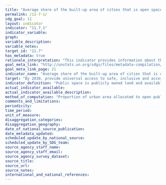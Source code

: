 ```yaml
---
title: "Average share of the built-up area of cities that is open space for public use for all, by sex, age and persons with disabilities"
permalink: /11-7-1/
sdg_goal: 11
layout: indicator
indicator: "11.7.1"
indicator_variable: 
graph: 
variable_description: 
variable_notes: 
target_id: "11.7"
has_metadata: true
rationale_interpretation: "This indicator provides information about the amount of open public areas in a city. Cities that improve and sustain the use of public space, including streets, enhance community cohesion, civic identity, and quality of life. Having access to open public spaces does not only improve the quality of life: it is also a first step toward civic empowerment and greater access to institutional and political spaces."
goal_meta_link: "http://unstats.un.org/sdgs/files/metadata-compilation/Metadata-Goal-11.pdf"
goal_meta_link_page: 21
indicator_name: "Average share of the built-up area of cities that is open space for public use for all, by sex, age and persons with disabilities"
target: "By 2030, provide universal access to safe, inclusive and accessible, green and public spaces, in particular for women and children, older persons and persons with disabilities."
indicator_definition: "Public space is publicly owned land and available for public use. Public spaces encompass a range of environments including streets, sidewalks squares, gardens, parks, conservation areas. Each public space has its own spatial, historic, environmental, social and economic features. They can be publically or privately managed.  Public Space: Having sufficient public space allows cities and regions to function efficiently and equitably. Reduced amounts of public space impact negatively on quality of life, social inclusion, infrastructure development, environmental sustainable and productivity. It is documented that well designed and maintained streets and public spaces result in lower crime and violence. Making space for formal and informal economic activities, recovering and maintaining public spaces for a diversity of users in a positive way, and making services and opportunities available to marginalized residents, enhance social cohesion and economic security. Uncontrolled rapid urbanization generally creates settlement patterns with dangerously low proportions of public space. As a result, these places are unable to accommodate safe pedestrian and vehicular rights of way, land for critical infrastructure like water, sewerage and waste collection, recreational spaces, green areas and parks that contribute to social cohesion and protected ecological hotspots and corridors. As new cities also develop they have reduced allocations of land for public space especially streets. On average, at 15% the land allocated to streets in new planned areas is substantially less than the standard and in unplanned areas the situation is considerably worse with an average of 2%. The generally accepted minimum standard for public space in higher density settlements (150 inhabitants or more per/hectare) is 45% (30% for streets and sidewalks and 15% for open public space).Total city space refers to the built-up area of the city. The proportion of urban areas dedicated to streets and public spaces is a crucial feature of the spatial plans of cities. The road network is the integrative and dynamic factor between individuals and socioeconomic activities. It is a structuring component of geographic space and defines the socio-dynamics of an area being conditioned by the spatial pattern, which restricts the location of roads and human settlements. Short and direct pedestrian and cycling routes require highly connected network of paths and streets around small, permeable blocks. These features are primarily important for walking and for transit station accessibility, which can be easily discouraged by detours.A prosperous city seeks a tight network of paths and streets offering multiple routes to many destinations that also make walking and cycling trips varied and enjoyable. In fact, cities that have adequate streets, public spaces and greater connectivity are more liveable and productive. The use of this indicator aims to integrate urban form and spatial analysis in the monitoring of Goal 11 of the Sustainable Development Goals. Spatial indicators are vital tools supporting sustainable urban and regional planning. They are valuable in the generation of spatial data that is critical for priority setting for harmonious and equitable distribution of resources and investments in the territory. This information supports decision-making based on evidence and facilitates effective urban management and the setting of local monitoring mechanisms to assess impact in localized areas. Area of public space as a proportion of total city space, including the land allocated to streets. The indicator is calculated integrating to metrics: a) land allocated to open public space; b) land allocated to streets."
actual_indicator_available: 
actual_indicator_available_description: 
method_of_computation: "Proportion of urban area allocated to open public spaces, including street and sidewalks.  Proportion of Total Open Public Space = ( (Total surface of open public space + Total surface of land allocated to streets) / Total surface of built up area of the urban agglomeration ) Unit of Measurement: %  The method to estimate the area of public space is based on three steps: 1) spatial analysis to delimit the built-up area of the city; 2) estimation of the total open public space and; 3) estimation of the total area allocated to streets. 	1. Spatial analysis to delimit the built-up area. Delimit the built-up area of the urban agglomeration and calculate the total area (square kilometers). 		1.1 Satellite imagery: Use of exiting layers of satellite imagery ranging from open sources such as Google Earth and US Geological Survey/NASA imagery Landsat to more sophisticated and higher resolution land cover data sets. Images will be analyzed for the latest available year. 		1.2 Delimitation of built-up area of the urban agglomeration: The delimitation of the urban agglomeration refers to the total area occupied by the built-up area and its urbanized open space. The delimitation of the study area distinguishes urban, suburban and rural areas based on the built-up densities. This indicators includes urban (more than 50% built-up density) and suburban areas (between 50% to 10% built-up density (refer to annex 1 \"Measurement of the Street Connectivity Index\"). 	2. Open public space: mapping and calculation of total areas of open public space within the defined urban boundaries based on the built-up area. 		2.1 Definition of open public space: An open public space is related to universal access. Open public spaces include only the following types: 			Parks: open spaces inside a municipality that provide free air recreation and contact with nature. Their principal characteristic is the significant proportion of green area. 			Civic parks: open spaces created by building agglomeration around an open area, which was later transformed into a representative, civic area. They are characterised by considerable nature, specifically gardens. They are good place for cultural events and passive recreation. 			Squares: open spaces created by building agglomeration around an open area. Its main characteristics are the significant proportion of architectonic elements and interaction among buildings and the open area. Squares are usually public spaces that are relevant to the city due to their location, territorial development, or cultural importance. 			Recreational green areas: public green areas that contribute to environmental preservation. All recreational green areas must guarantee accessibility and must be linked to urban areas. Their main functions are ornamental and passive recreation. 			Facility public areas: open meeting spaces and recreational facilities that are part of city facilities (defined as places that are elementary to all cities; i.e., public libraries, stadium, public sports centres, etc.). These areas have the following characteristics: public property, free transit and access, and both active and passive recreation. (e.g., the public area outside a stadium). 		2.2 Inventory of open public space. Information can be obtained from legal documents outlining publicly owned land and well defined land use plans. In some cases where this information is lacking, incomplete or outdated, open sources and communitybased maps, which are increasingly recognized as a valid source of information, can be a viable alternative. 		2.3 Computation of total area of open public space. The inventory of open public spaces is digitalized in existing maps and vectorised to allow computation of surfaces. The total of open public area is divided by the total built-up area of the city to obtain the proportion. 	3. Land allocated to streets: calculation of the total area allocated to streets based on sampling techniques as a proportion of the total surface of the built-up area as per definition above. 		3.1 Definition of streets. For this indicator, streets are defined as the space used by pedestrian or vehicles in order to go from one place to another in the city and also in order to interact. More and more, local population recognizes streets as public spaces and as an important 'common' of the city. The area of the streets include the carriageway, the median, the roundabouts, the traffic islands, the sidewalk, the cycle tracks, planting zones and storm drainage; in other words, the right of way limited by private properties and/or natural obstacles such as rivers. In informal settlements or slum areas where sidewalks are missing, the main references for limiting the street area are the physical boundaries used to demarcate the private properties. Unpaved roads are also considered as streets. 		3.2 Sampling technique for the estimation of land allocated to streets. The estimation of the total area of the street is based on the following methodology: 			a. Define the boundary of the built-up area. 			b. Generate the Halton sequence of sample points of the urban area bounding box for an average density of 10 points per Km2. 			c. Extract the sample points that are within the urban area boundary. 			d. Buffer the points to get sample areas (circles) with an area of 10 Ha each (0.1 Km2). 			e. For each sample area in the sequence: i) check the completeness of the street network using 'open street maps' (OSM cartography on streets) within the sample area, and complete it if necessary comparing it with the most recent satellite imagery of the urban area; ii) define and delimit streets as per definition; iii) measure the street widths on the orthophoto (i.e. Bing) and store it in the OSM data base; iv) download the OSM cartography; v) superimpose (clip) the OSM data with the sample areas; vi) calculate the land allocated to street for each sample area. 			f. Repeat the process for the following sample areas until the variations are within a certain margin (95% confidence limits). 		3.3 Computation of total area of land allocated to streets. The average of the sample areas provide the total land allocated to streets.  Benchmark Proportion of Total Open Public Space Min = 0 % Max = 45 % Total Open Public Space (%) Min = 0 % Max = 15 % Land Allocated to Street (%) Min = 0 % Max = 30%  Standardization see report for Standardization details  Example see report for Example"
comments_and_limitations: 
periodicity: 
time_period: 
unit_of_measure: 
disaggregation_categories: 
disaggregation_geography: 
date_of_national_source_publication: 
date_metadata_updated: 
scheduled_update_by_national_source: 
scheduled_update_by_SDG_team: 
source_agency_staff_name: 
source_agency_staff_email: 
source_agency_survey_dataset: 
source_title: 
source_url: 
source_notes: 
international_and_national_references: 
---
```


